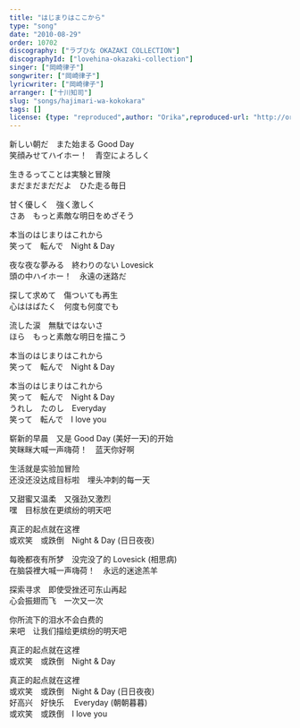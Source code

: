 ```yaml
---
title: "はじまりはここから"
type: "song"
date: "2010-08-29"
order: 10702
discography: ["ラブひな OKAZAKI COLLECTION"]
discographyId: ["lovehina-okazaki-collection"]
singer: ["岡崎律子"]
songwriter: ["岡崎律子"]
lyricwriter: ["岡崎律子"]
arranger: ["十川知司"]
slug: "songs/hajimari-wa-kokokara"
tags: []
license: {type: "reproduced",author: "Orika",reproduced-url: "http://orikamushi.myweb.hinet.net/",reproduced-website: "織歌蟲網站"}
---
```


新しい朝だ　また始まる Good Day   
笑顔みせてハイホー！　青空によろしく   
  
生きるってことは実験と冒険   
まだまだまだだよ　ひた走る毎日   
  
甘く優しく　強く激しく   
さあ　もっと素敵な明日をめざそう   
  
本当のはじまりはこれから   
笑って　転んで　Night & Day   
  
夜な夜な夢みる　終わりのない Lovesick   
頭の中ハイホー！　永遠の迷路だ   
  
探して求めて　傷ついても再生   
心ははばたく　何度も何度でも   
  
流した涙　無駄ではないさ   
ほら　もっと素敵な明日を描こう   
  
本当のはじまりはこれから   
笑って　転んで　Night & Day   
  
本当のはじまりはこれから   
笑って　転んで　Night & Day   
うれし　たのし　Everyday   
笑って　転んで　I love you  
  
  <!-- 翻译 -->

崭新的早晨　又是 Good Day (美好一天)的开始   
笑眯眯大喊一声嗨荷！　蓝天你好啊   
  
生活就是实验加冒险   
还没还没达成目标啦　埋头冲刺的每一天   
  
又甜蜜又温柔　又强劲又激烈   
嘿　目标放在更缤纷的明天吧   
  
真正的起点就在这裡   
或欢笑　或跌倒　Night & Day (日日夜夜)   
  
每晚都夜有所梦　没完没了的 Lovesick (相思病)   
在脑袋裡大喊一声嗨荷！　永远的迷途羔羊   
  
探索寻求　即使受挫还可东山再起   
心会振翅而飞　一次又一次   
  
你所流下的泪水不会白费的   
来吧　让我们描绘更缤纷的明天吧   
  
真正的起点就在这裡   
或欢笑　或跌倒　Night & Day   
  
真正的起点就在这裡   
或欢笑　或跌倒　Night & Day (日日夜夜)   
好高兴　好快乐　 Everyday (朝朝暮暮)   
或欢笑　或跌倒　I love you
